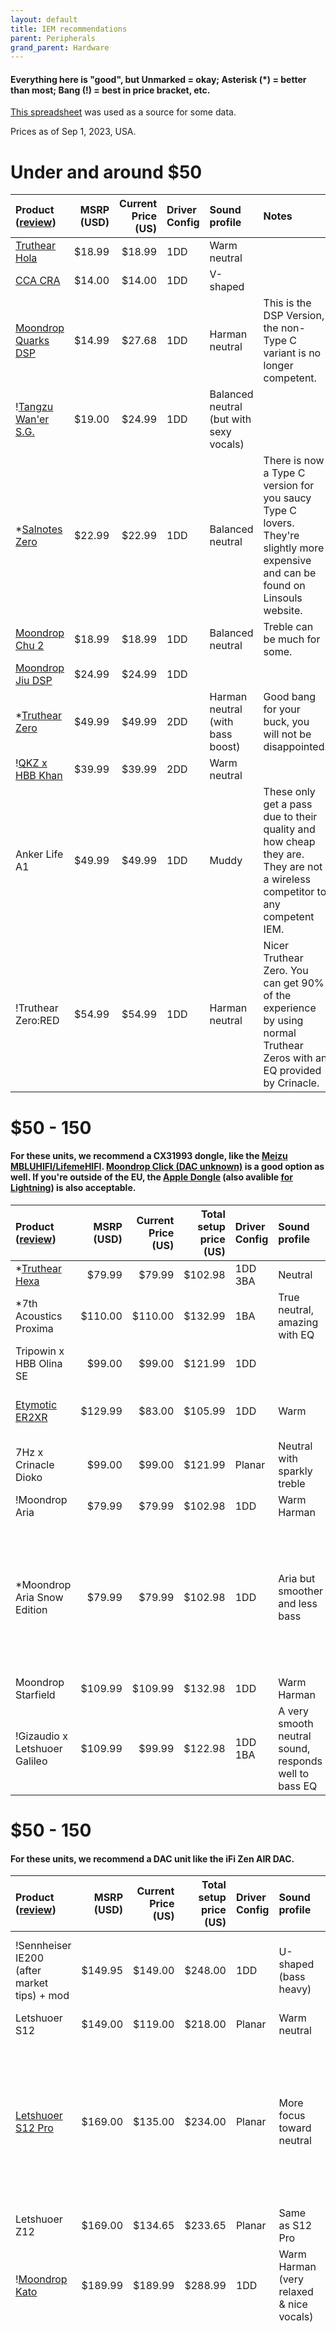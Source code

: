 ```yaml
---
layout: default
title: IEM recommendations
parent: Peripherals
grand_parent: Hardware
---
```

#### Everything here is "good", but Unmarked = okay; Asterisk (\*) = better than most; Bang (!) = best in price bracket, etc.
[This spreadsheet](https://docs.google.com/spreadsheets/d/1HFCuUzWdheP5qbxIJhyezJ53hvwM0wMrptVxKo49AFI/edit#gid=2029568238) was used as a source for some data.

Prices as of Sep 1, 2023, USA.
# Under and around $50

| Product (<u>review</u>)                                                                    | MSRP (USD) | Current Price (US) | Driver Config | Sound profile                           | Notes                                                                                                                            |
|:-------------------------------------------------------------------------------------------|-----------:|-------------------:|:--------------|:----------------------------------------|:---------------------------------------------------------------------------------------------------------------------------------|
| [Truthear Hola](https://www.youtube.com/watch?v=2VZFcCMUNnA&ab_channel=crinacle)           | $18.99     | $18.99             | 1DD           | Warm neutral                            |                                                                                                                                  |
| [CCA CRA](https://www.head-fi.org/showcase/cca-cra.25622/)                                 | $14.00     | $14.00             | 1DD           | V-shaped                                |                                                                                                                                  |
| [Moondrop Quarks DSP](https://www.head-fi.org/showcase/moondrop-quarks-dsp.26233/reviews)  | $14.99     | $27.68             | 1DD           | Harman neutral                          | This is the DSP Version, the non-Type C variant is no longer competent.                                                          |
| \![Tangzu Wan'er S.G.](https://www.head-fi.org/showcase/tangzu-wan-er-sg.26151/reviews)    | $19.00     | $24.99             | 1DD           | Balanced neutral (but with sexy vocals) |                                                                                                                                  |
| \*[Salnotes Zero](https://www.head-fi.org/showcase/7hz-salnotes-zero-universal-iem.25980/) | $22.99     | $22.99             | 1DD           | Balanced neutral                        | There is now a Type C version for you saucy Type C lovers. They're slightly more expensive and can be found on Linsouls website. |
| [Moondrop Chu 2](https://www.youtube.com/watch?v=fMy3DJ18ntE&ab_channel=crinacle)          | $18.99     | $18.99             | 1DD           | Balanced neutral                        | Treble can be much for some.                                                                                                     |
| [Moondrop Jiu DSP](https://www.head-fi.org/showcase/moondrop-jiu.26542/)                   | $24.99     | $24.99             | 1DD           |                                         |                                                                                                                                  |
| \*[Truthear Zero](https://www.youtube.com/watch?v=TCYDm4qUhHE)                             | $49.99     | $49.99             | 2DD           | Harman neutral (with bass boost)        | Good bang for your buck, you will not be disappointed.                                                                           |
| \![QKZ x HBB Khan](https://www.head-fi.org/showcase/qkz-x-hbb-khan.26267/)                 | $39.99     | $39.99             | 2DD           | Warm neutral                            |                                                                                                                                  |
| Anker Life A1                                                                              | $49.99     | $49.99             | 1DD           | Muddy                                   | These only get a pass due to their quality and how cheap they are. They are not a wireless competitor to any competent IEM.      |
| \!Truthear Zero:RED                                                                        | $54.99     | $54.99             | 1DD           | Harman neutral                          | Nicer Truthear Zero. You can get 90% of the experience by using normal Truthear Zeros with an EQ provided by Crinacle.           |


# $50 - 150
#### For these units, we recommend a CX31993 dongle, like the [Meizu MBLUHIFI/LifemeHIFI](https://www.amazon.com/dp/B0B42ZML9S/). [Moondrop Click (DAC unknown)](https://www.amazon.com/dp/B0BGX5Q2SQ) is a good option as well. If you're outside of the EU, the [Apple Dongle](https://www.amazon.com/dp/B07K25P3N1/) (also avalible [for Lightning](https://www.amazon.com/dp/B01LXJFMGF/)) is also acceptable. 

| Product (<u>review</u>)                                                                  | MSRP (USD) | Current Price (US) | Total setup price (US) | Driver Config | Sound profile                                         | Notes                                                                                  |
|:-----------------------------------------------------------------------------------------|-----------:|-------------------:|-----------------------:|:--------------|:------------------------------------------------------|:---------------------------------------------------------------------------------------|
| \*[Truthear Hexa](https://www.youtube.com/watch?v=2VZFcCMUNnA&ab_channel=crinacle)       | $79.99     | $79.99             | $102.98                | 1DD 3BA       | Neutral                                               |                                                                                        |
| \*7th Acoustics Proxima                                                                  | $110.00    | $110.00            | $132.99                | 1BA           | True neutral, amazing with EQ                         |                                                                                        |
| Tripowin x HBB Olina SE                                                                  | $99.00     | $99.00             | $121.99                | 1DD           |                                                       |                                                                                        |
| [Etymotic ER2XR](https://www.head-fi.org/showcase/etymotic-research-er2xr.23811/reviews) | $129.99    | $83.00             | $105.99                | 1DD           | Warm                                                  | The fit of these are very intrusive.                                                   |
| 7Hz x Crinacle Dioko                                                                     | $99.00     | $99.00             | $121.99                | Planar        | Neutral with sparkly treble                           | Treble can be much for some.                                                           |
| \!Moondrop Aria                                                                          | $79.99     | $79.99             | $102.98                | 1DD           | Warm Harman                                           |                                                                                        |
| \*Moondrop Aria Snow Edition                                                             | $79.99     | $79.99             | $102.98                | 1DD           | Aria but smoother and less bass                       | Aria Snow Edition are a minor revision of the Aria with a focus towards neutral sound. |
| Moondrop Starfield                                                                       | $109.99    | $109.99            | $132.98                | 1DD           | Warm Harman                                           |                                                                                        |
| \!Gizaudio x Letshuoer Galileo                                                           | $109.99    | $99.99             | $122.98                | 1DD 1BA       | A very smooth neutral sound, responds well to bass EQ |                                                                                        |

# $50 - 150
#### For these units, we recommend a DAC unit like the iFi Zen AIR DAC.

| Product (<u>review</u>)                                                                                       | MSRP (USD) | Current Price (US) | Total setup price (US) | Driver Config | Sound profile                            | Notes                                                                                                                                                                                                                                                                                                                                                       |
|:--------------------------------------------------------------------------------------------------------------|-----------:|-------------------:|-----------------------:|:--------------|:-----------------------------------------|:------------------------------------------------------------------------------------------------------------------------------------------------------------------------------------------------------------------------------------------------------------------------------------------------------------------------------------------------------------|
| \!Sennheiser IE200 (after market tips) + mod                                                                  | $149.95    | $149.00            | $248.00                | 1DD           | U-shaped (bass heavy)                    | Best currently in the price range: these need to be tape modded OR new tips                                                                                                                                                                                                                                                                                 |
| Letshuoer S12                                                                                                 | $149.00    | $119.00            | $218.00                | Planar        | Warm neutral                             |                                                                                                                                                                                                                                                                                                                                                             |
| [Letshuoer S12 Pro](https://www.head-fi.org/showcase/letshuoer-s12-pro.26277/reviews#)                        | $169.00    | $135.00            | $234.00                | Planar        | More focus toward neutral                | S12, S12 Pro and Z12 are all basically the same, with the 12 Pro having a nicer cable and less bass. However, we do not recommend any of the 3 due to the IE200...existing.                                                                                                                                                                                 |
| Letshuoer Z12                                                                                                 | $169.00    | $134.65            | $233.65                | Planar        | Same as S12 Pro                          |                                                                                                                                                                                                                                                                                                                                                             |
| \![Moondrop Kato](https://www.head-fi.org/showcase/moondrop-kato-new-single-dynamic-driver-iem.25413/reviews) | $189.99    | $189.99            | $288.99                | 1DD           | Warm Harman (very relaxed & nice vocals) |                                                                                                                                                                                                                                                                                                                                                             |
| Google Pixel Buds Pro                                                                                         | $199.99    | $224.99            | $282.00                | 1DD           | Variable                                 | These ***do NOT need a DAC/AMP***. This price is because we highly, highly recommend foam tips. The fit of these are very loose and can be a issue if you have oily skin or ears. The only company that currently do foam tips that fit the Pixel Buds Pro case is Comply and they cost around $25 for 3 pairs which last around 2 years with moderate use. |

# $200+
#### Please get a somewhat decent DAC/AMP for these (except for the TWS buds of course). The "Total setup price" column will be left out, as this is around the price where you should seek specialised help on [our Discord](https://discord.gg/PCHH).

| Product                          | MSRP (USD) | Current Price (US) | Driver Config | Sound profile                                                       |
|:---------------------------------|-----------:|-------------------:|:--------------|:--------------------------------------------------------------------|
| 7hz Timeless                     | $219.99    | $199.99            | Planar        | V-shaped                                                            |
| \*7hz Timeless AE                | $259.00    | $259.00            | Planar        | V-shaped (more refinded Timeless)                                   |
| \!TANGZU x HBB Wu Heyday Edition | $199.00    | $199.00            | Planar        | Neutral with bass boost                                             |
| \*Samsung Galaxy Buds2 Pro       | $229.99    | $177.99            | 1DD           | Variable                                                            |
| \*Apple AirPods Pro              | $249.00    | $249.00            | 1DD           | Variable                                                            |
| \*Moondrop Blessing 2 Dusk       | $329.99    | $319.99            | 1DD 4BA       | Neutral with bass boost                                             |
| \!Moondrop Blessing 3            | $319.99    | $319.99            | 2DD 4BA       | Neutral (slightly better than B2)                                   |
| \*ThieAudio Oracle               | $539.00    | $539.00            | 2EST 1DD 2BA  | Neutral with bass boost (very nice vocals)                          |
| \*Softears Studio 4              | $449.00    | $449.00            | 4BA           | Neutral with bass boost (cheaper Oracle with better technicalities) |
| Moondrop Variations              | $520.00    | $520.00            | 2EST 1DD 2BA  | Harman                                                              |
| Mangird Xenns Top                | $530.00    | $530.00            | 1DD 8BA       | Neutral with bass boost                                             |
| \*Dunu SA6 MK2                   | $579.00    | $579.00            | 6BA           | V-shape                                                             |
| \!Dunu SA6 Ultra                 | $599.00    | N/A                | 6BA           | V-shape                                                             |
| Moondrop Blessing 3 Dusk (Soon™) | Soon™      | Soon™              | 2DD 4BA       | Soon™                                                               |
| Softears RSV                     | $729.99    | $729.99            | 5BA           | Neutral with bass boost                                             |
